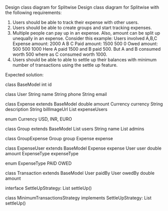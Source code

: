 Design class diagram for Splitwise
Design class diagram for Splitwise with the following requirements:

1. Users should be able to track their expense with other users.
2. Users should be able to create groups and start tracking expenses.
3. Multiple people can pay up in an expense. Also, amount can be split up unequally in an expense. Consider this example:
Users involved A,B,C
Expense amount: 2000
				A		B		C
Paid amount: 	1500	500		0
Owed amount: 	500 	500 	1000
Here A paid 1500 and B paid 500. But A and B consumed worth 500 where as C consumed worth 1000.
4. Users should be able to able to settle up their balances with minimum number of transactions using the settle up feature.

Expected solution:

class BaseModel
	int id

class User
	String name
	String phone
	String email

class Expense extends BaseModel
	double amount
	Currency currency
	String description
	String billImageUrl
	List<ExpenseUser> expenseUsers

enum Currency
	USD, INR, EURO

class Group extends BaseModel
	List<User> users
	String name
	List<User> admins

class GroupExpense
	Group group
	Expense expense

class ExpenseUser extends BaseModel
	Expense expense
	User user
	double amount
	ExpenseType expenseType

enum ExpenseType
	PAID
	OWED

class Transaction extends BaseModel
	User paidBy
	User owedBy
	double amount

interface SettleUpStrategy:
	List<Transaction> settleUp()

class MinimumTransactionsStrategy implements SettleUpStrategy:
	List<Transaction> settleUp()
